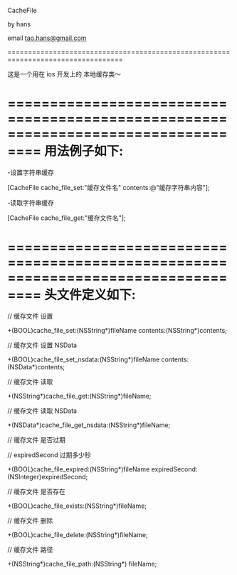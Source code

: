 CacheFile

by hans

email tao.hans@gmail.com

==================================================================================


这是一个用在  ios 开发上的 本地缓存类～



==================================================================================
用法例子如下:
==================================================================================


-设置字符串缓存

[CacheFile cache_file_set:"缓存文件名" contents:@"缓存字符串内容"];


-读取字符串缓存

[CacheFile cache_file_get:"缓存文件名"];




==================================================================================
头文件定义如下:
==================================================================================

// 缓存文件 设置

+(BOOL)cache_file_set:(NSString*)fileName contents:(NSString*)contents;


// 缓存文件 设置 NSData

+(BOOL)cache_file_set_nsdata:(NSString*)fileName contents:(NSData*)contents;


// 缓存文件 读取

+(NSString*)cache_file_get:(NSString*)fileName;


// 缓存文件 读取 NSData

+(NSData*)cache_file_get_nsdata:(NSString*)fileName;


// 缓存文件 是否过期

// expiredSecond 过期多少秒

+(BOOL)cache_file_expired:(NSString*)fileName expiredSecond:(NSInteger)expiredSecond;


// 缓存文件 是否存在

+(BOOL)cache_file_exists:(NSString*)fileName;


// 缓存文件 删除

+(BOOL)cache_file_delete:(NSString*)fileName;


// 缓存文件 路径

+(NSString*)cache_file_path:(NSString*) fileName;









